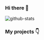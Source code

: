 ### Hi there 👋

![github-stats](https://github-readme-stats.vercel.app/api?username=ivanwang123&show_icons=true)

### My projects 👇

